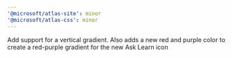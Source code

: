 ```yaml
---
'@microsoft/atlas-site': minor
'@microsoft/atlas-css': minor
---
```


Add support for a vertical gradient. Also adds a new red and purple color to create a red-purple gradient for the new Ask Learn icon
